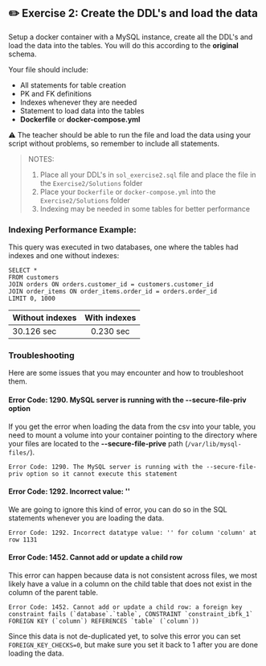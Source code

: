 ## ✏️ Exercise 2: Create the DDL's and load the data
Setup a docker container with a MySQL instance, create all the DDL's and load the data into the tables. 
You will do this according to the **original** schema.

Your file should include: 
* All statements for table creation
* PK and FK definitions
* Indexes whenever they are needed
* Statement to load data into the tables
* **Dockerfile** or **docker-compose.yml** 

⚠️ The teacher should be able to run the file and load the data using your script without problems, so 
remember to include all statements. 


> NOTES: 
> 1. Place all your DDL's in `sol_exercise2.sql` file and place the file in the `Exercise2/Solutions` folder
> 2. Place your `Dockerfile` or `docker-compose.yml` into the `Exercise2/Solutions` folder
> 3. Indexing may be needed in some tables for better performance


### Indexing Performance Example:
This query was executed in two databases, one where the tables had indexes and one without indexes: 
```shell script
SELECT * 
FROM customers 
JOIN orders ON orders.customer_id = customers.customer_id  
JOIN order_items ON order_items.order_id = orders.order_id 
LIMIT 0, 1000
```

| Without indexes | With indexes |
| :---            |    :----:    | 
| 30.126 sec      | 0.230 sec    | 


### Troubleshooting
Here are some issues that you may encounter and how to troubleshoot them. 

#### Error Code: 1290. MySQL server is running with the --secure-file-priv option
If you get the error when loading the data from the csv into your table, you need to mount a volume into your container 
pointing to the directory where your files are located to the **--secure-file-prive** path (`/var/lib/mysql-files/`).
```
Error Code: 1290. The MySQL server is running with the --secure-file-priv option so it cannot execute this statement
```

#### Error Code: 1292. Incorrect value: '' 
We are going to ignore this kind of error, you can do so in the SQL statements whenever you are loading the data. 

```
Error Code: 1292. Incorrect datatype value: '' for column 'column' at row 1131
```

#### Error Code: 1452. Cannot add or update a child row
This error can happen because data is not consistent across files, we most likely have a value in a column on the child table
that does not exist in the column of the parent table. 
```
Error Code: 1452. Cannot add or update a child row: a foreign key constraint fails (`database`.`table`, CONSTRAINT `constraint_ibfk_1` FOREIGN KEY (`column`) REFERENCES `table` (`column`))
```

Since this data is not de-duplicated yet, to solve this error you can set `FOREIGN_KEY_CHECKS=0`, but make sure you set it back 
to 1 after you are done loading the data. 
